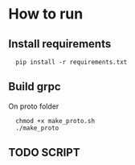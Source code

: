 # How to run

## Install requirements 

```
  pip install -r requirements.txt
```

## Build grpc 
<p> On proto folder  </p>

```
  chmod +x make_proto.sh
  ./make_proto

```

## TODO SCRIPT
